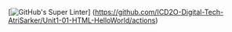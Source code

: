 [![GitHub's Super Linter](https://github.com/ICD2O-Digital-Tech-AtriSarker/Unit1-01-HTML-HelloWorld/workflows/GitHub's%20Super%20Linter/badge.svg)]
(https://github.com/ICD2O-Digital-Tech-AtriSarker/Unit1-01-HTML-HelloWorld/actions)
